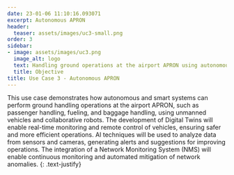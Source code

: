 ```yaml
---
date: 23-01-06 11:10:16.093071
excerpt: Autonomous APRON
header:
  teaser: assets/images/uc3-small.png
order: 3
sidebar:
- image: assets/images/uc3.png
  image_alt: logo
  text: Handling ground operations at the airport APRON using autonomous and smart systems.
  title: Objective
title: Use Case 3 - Autonomous APRON
---
```

This use case demonstrates how autonomous and smart systems can perform ground handling operations at the airport APRON, such as passenger handling, fueling, and baggage handling, using unmanned vehicles and collaborative robots. The development of Digital Twins will enable real-time monitoring and remote control of vehicles, ensuring safer and more efficient operations. AI techniques will be used to analyze data from sensors and cameras, generating alerts and suggestions for improving operations. The integration of a Network Monitoring System (NMS) will enable continuous monitoring and automated mitigation of network anomalies.
{: .text-justify}
